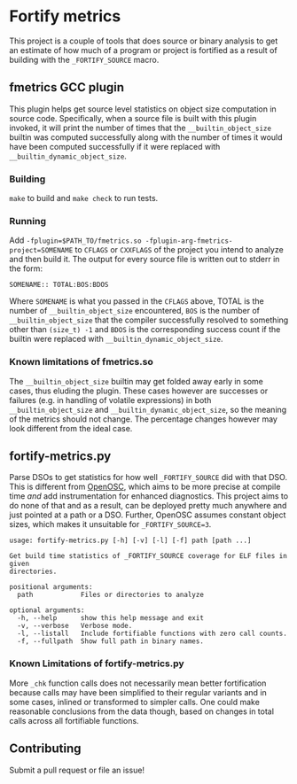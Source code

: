# Fortify metrics

This project is a couple of tools that does source or binary analysis to get an
estimate of how much of a program or project is fortified as a result of
building with the `_FORTIFY_SOURCE` macro.

## fmetrics GCC plugin

This plugin helps get source level statistics on object size computation in
source code.  Specifically, when a source file is built with this plugin
invoked, it will print the number of times that the `__builtin_object_size`
builtin was computed successfully along with the number of times it would have
been computed successfully if it were replaced with
`__builtin_dynamic_object_size`.

### Building

`make` to build and `make check` to run tests.

### Running

Add `-fplugin=$PATH_TO/fmetrics.so -fplugin-arg-fmetrics-project=SOMENAME` to
`CFLAGS` or `CXXFLAGS` of the project you intend to analyze and then build it.
The output for every source file is written out to stderr in the form:

```
SOMENAME:: TOTAL:BOS:BDOS
```

Where `SOMENAME` is what you passed in the `CFLAGS` above, TOTAL is the number
of `__builtin_object_size` encountered, `BOS` is the number of
`__builtin_object_size` that the compiler successfully resolved to something
other than `(size_t) -1` and `BDOS` is the corresponding success count if the
builtin were replaced with `__builtin_dynamic_object_size`.

### Known limitations of fmetrics.so

The `__builtin_object_size` builtin may get folded away early in some cases,
thus eluding the plugin.  These cases however are successes or failures (e.g.
in handling of volatile expressions) in both `__builtin_object_size` and
`__builtin_dynamic_object_size`, so the meaning of the metrics should not
change.  The percentage changes however may look different from the ideal
case.

## fortify-metrics.py

Parse DSOs to get statistics for how well `_FORTIFY_SOURCE` did with that DSO.
This is different from [OpenOSC](https://github.com/cisco/OpenOSC), which aims
to be more precise at compile time *and* add instrumentation for enhanced
diagnostics.  This project aims to do none of that and as a result, can be
deployed pretty much anywhere and just pointed at a path or a DSO.  Further,
OpenOSC assumes constant object sizes, which makes it unsuitable for
`_FORTIFY_SOURCE=3`.

```
usage: fortify-metrics.py [-h] [-v] [-l] [-f] path [path ...]

Get build time statistics of _FORTIFY_SOURCE coverage for ELF files in given
directories.

positional arguments:
  path            Files or directories to analyze

optional arguments:
  -h, --help      show this help message and exit
  -v, --verbose   Verbose mode.
  -l, --listall   Include fortifiable functions with zero call counts.
  -f, --fullpath  Show full path in binary names.
```

### Known Limitations of fortify-metrics.py

More `_chk` function calls does not necessarily mean better fortification
because calls may have been simplified to their regular variants and in some
cases, inlined or transformed to simpler calls.  One could make reasonable
conclusions from the data though, based on changes in total calls across all
fortifiable functions.

## Contributing

Submit a pull request or file an issue!
